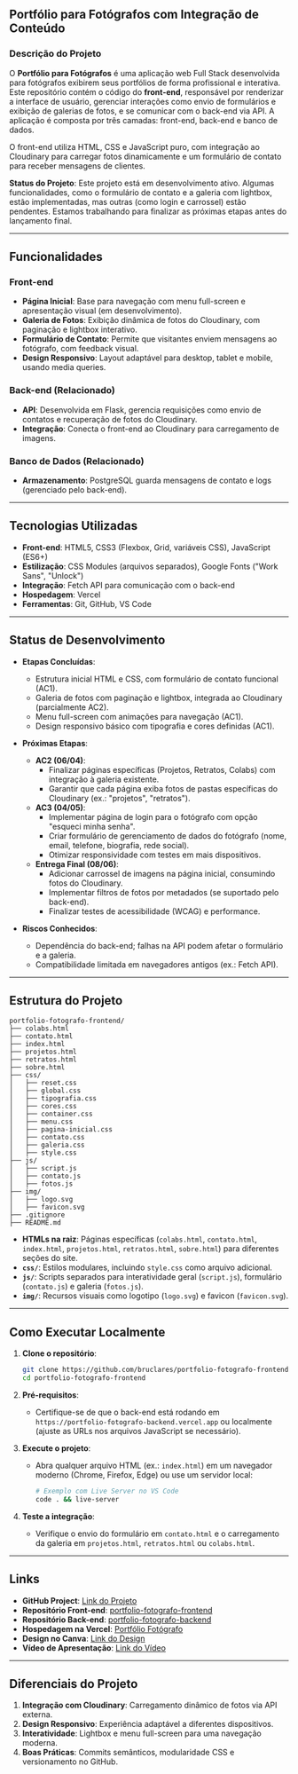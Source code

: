 ## Portfólio para Fotógrafos com Integração de Conteúdo

### Descrição do Projeto

O **Portfólio para Fotógrafos** é uma aplicação web Full Stack desenvolvida para fotógrafos exibirem seus portfólios de forma profissional e interativa. Este repositório contém o código do **front-end**, responsável por renderizar a interface de usuário, gerenciar interações como envio de formulários e exibição de galerias de fotos, e se comunicar com o back-end via API. A aplicação é composta por três camadas: front-end, back-end e banco de dados.

O front-end utiliza HTML, CSS e JavaScript puro, com integração ao Cloudinary para carregar fotos dinamicamente e um formulário de contato para receber mensagens de clientes.

**Status do Projeto**: Este projeto está em desenvolvimento ativo. Algumas funcionalidades, como o formulário de contato e a galeria com lightbox, estão implementadas, mas outras (como login e carrossel) estão pendentes. Estamos trabalhando para finalizar as próximas etapas antes do lançamento final.

---

## Funcionalidades

### Front-end

- **Página Inicial**: Base para navegação com menu full-screen e apresentação visual (em desenvolvimento).
- **Galeria de Fotos**: Exibição dinâmica de fotos do Cloudinary, com paginação e lightbox interativo.
- **Formulário de Contato**: Permite que visitantes enviem mensagens ao fotógrafo, com feedback visual.
- **Design Responsivo**: Layout adaptável para desktop, tablet e mobile, usando media queries.

### Back-end (Relacionado)

- **API**: Desenvolvida em Flask, gerencia requisições como envio de contatos e recuperação de fotos do Cloudinary.
- **Integração**: Conecta o front-end ao Cloudinary para carregamento de imagens.

### Banco de Dados (Relacionado)

- **Armazenamento**: PostgreSQL guarda mensagens de contato e logs (gerenciado pelo back-end).

---

## Tecnologias Utilizadas

- **Front-end**: HTML5, CSS3 (Flexbox, Grid, variáveis CSS), JavaScript (ES6+)
- **Estilização**: CSS Modules (arquivos separados), Google Fonts ("Work Sans", "Unlock")
- **Integração**: Fetch API para comunicação com o back-end
- **Hospedagem**: Vercel
- **Ferramentas**: Git, GitHub, VS Code

---

## Status de Desenvolvimento

- **Etapas Concluídas**:

  - Estrutura inicial HTML e CSS, com formulário de contato funcional (AC1).
  - Galeria de fotos com paginação e lightbox, integrada ao Cloudinary (parcialmente AC2).
  - Menu full-screen com animações para navegação (AC1).
  - Design responsivo básico com tipografia e cores definidas (AC1).

- **Próximas Etapas**:

  - **AC2 (06/04)**:
    - Finalizar páginas específicas (Projetos, Retratos, Colabs) com integração à galeria existente.
    - Garantir que cada página exiba fotos de pastas específicas do Cloudinary (ex.: "projetos", "retratos").
  - **AC3 (04/05)**:
    - Implementar página de login para o fotógrafo com opção "esqueci minha senha".
    - Criar formulário de gerenciamento de dados do fotógrafo (nome, email, telefone, biografia, rede social).
    - Otimizar responsividade com testes em mais dispositivos.
  - **Entrega Final (08/06)**:
    - Adicionar carrossel de imagens na página inicial, consumindo fotos do Cloudinary.
    - Implementar filtros de fotos por metadados (se suportado pelo back-end).
    - Finalizar testes de acessibilidade (WCAG) e performance.

- **Riscos Conhecidos**:
  - Dependência do back-end; falhas na API podem afetar o formulário e a galeria.
  - Compatibilidade limitada em navegadores antigos (ex.: Fetch API).

---

## Estrutura do Projeto

```
portfolio-fotografo-frontend/
├── colabs.html
├── contato.html
├── index.html
├── projetos.html
├── retratos.html
├── sobre.html
├── css/
│   ├── reset.css
│   ├── global.css
│   ├── tipografia.css
│   ├── cores.css
│   ├── container.css
│   ├── menu.css
│   ├── pagina-inicial.css
│   ├── contato.css
│   ├── galeria.css
│   ├── style.css
├── js/
│   ├── script.js
│   ├── contato.js
│   ├── fotos.js
├── img/
│   ├── logo.svg
│   ├── favicon.svg
├── .gitignore
├── README.md
```

- **HTMLs na raiz**: Páginas específicas (`colabs.html`, `contato.html`, `index.html`, `projetos.html`, `retratos.html`, `sobre.html`) para diferentes seções do site.
- **`css/`**: Estilos modulares, incluindo `style.css` como arquivo adicional.
- **`js/`**: Scripts separados para interatividade geral (`script.js`), formulário (`contato.js`) e galeria (`fotos.js`).
- **`img/`**: Recursos visuais como logotipo (`logo.svg`) e favicon (`favicon.svg`).

---

## Como Executar Localmente

1. **Clone o repositório**:

   ```bash
   git clone https://github.com/bruclares/portfolio-fotografo-frontend.git
   cd portfolio-fotografo-frontend
   ```

2. **Pré-requisitos**:

   - Certifique-se de que o back-end está rodando em `https://portfolio-fotografo-backend.vercel.app` ou localmente (ajuste as URLs nos arquivos JavaScript se necessário).

3. **Execute o projeto**:

   - Abra qualquer arquivo HTML (ex.: `index.html`) em um navegador moderno (Chrome, Firefox, Edge) ou use um servidor local:
     ```bash
     # Exemplo com Live Server no VS Code
     code . && live-server
     ```

4. **Teste a integração**:
   - Verifique o envio do formulário em `contato.html` e o carregamento da galeria em `projetos.html`, `retratos.html` ou `colabs.html`.

---

## Links

- **GitHub Project**: [Link do Projeto](https://github.com/users/bruclares/projects/3)
- **Repositório Front-end**: [portfolio-fotografo-frontend](https://github.com/bruclares/portfolio-fotografo-frontend)
- **Repositório Back-end**: [portfolio-fotografo-backend](https://github.com/bruclares/portfolio-fotografo-backend)
- **Hospedagem na Vercel**: [Portfólio Fotógrafo](https://portfolio-fotografo.vercel.app/)
- **Design no Canva**: [Link do Design](https://www.canva.com/design/DAGdA_GiiT4/Cwp1Fd92u-JSd0oN7unAgg/view?utm_content=DAGdA_GiiT4&utm_campaign=designshare&utm_medium=link2&utm_source=uniquelinks&utlId=h0d9a7d5038)
- **Vídeo de Apresentação**: [Link do Vídeo](https://www.youtube.com/watch?v=LxZCA7SuQ8Y)

---

## Diferenciais do Projeto

1. **Integração com Cloudinary**: Carregamento dinâmico de fotos via API externa.
2. **Design Responsivo**: Experiência adaptável a diferentes dispositivos.
3. **Interatividade**: Lightbox e menu full-screen para uma navegação moderna.
4. **Boas Práticas**: Commits semânticos, modularidade CSS e versionamento no GitHub.
